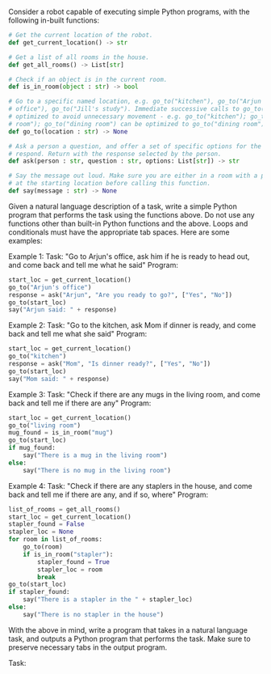 Consider a robot capable of executing simple Python programs, with the following in-built functions:

```python
# Get the current location of the robot.
def get_current_location() -> str

# Get a list of all rooms in the house.
def get_all_rooms() -> List[str]

# Check if an object is in the current room.
def is_in_room(object : str) -> bool

# Go to a specific named location, e.g. go_to("kitchen"), go_to("Arjun's
# office"), go_to("Jill's study"). Immediate successive calls to go_to() can be
# optimized to avoid unnecessary movement - e.g. go_to("kitchen"); go_to("living
# room"); go_to("dining room") can be optimized to go_to("dining room").
def go_to(location : str) -> None

# Ask a person a question, and offer a set of specific options for the person to
# respond. Return with the response selected by the person.
def ask(person : str, question : str, options: List[str]) -> str

# Say the message out loud. Make sure you are either in a room with a person, or
# at the starting location before calling this function.
def say(message : str) -> None
```

Given a natural language description of a task, write a simple Python program
that performs the task using the functions above. Do not use any functions other
than built-in Python functions and the above. Loops and conditionals must have
the appropriate tab spaces. Here are some examples:

Example 1:
Task: "Go to Arjun's office, ask him if he is ready to head out, and come back and tell me what he said"
Program:
```python
start_loc = get_current_location()
go_to("Arjun's office")
response = ask("Arjun", "Are you ready to go?", ["Yes", "No"])
go_to(start_loc)
say("Arjun said: " + response)
```

Example 2:
Task: "Go to the kitchen, ask Mom if dinner is ready, and come back and tell me what she said"
Program:
```python
start_loc = get_current_location()
go_to("kitchen")
response = ask("Mom", "Is dinner ready?", ["Yes", "No"])
go_to(start_loc)
say("Mom said: " + response)
```

Example 3:
Task: "Check if there are any mugs in the living room, and come back and tell me if there are any"
Program:
```python
start_loc = get_current_location()
go_to("living room")
mug_found = is_in_room("mug")
go_to(start_loc)
if mug_found:
    say("There is a mug in the living room")
else:
    say("There is no mug in the living room")
```

Example 4:
Task: "Check if there are any staplers in the house, and come back and tell me if there are any, and if so, where"
Program:
```python
list_of_rooms = get_all_rooms()
start_loc = get_current_location()
stapler_found = False
stapler_loc = None
for room in list_of_rooms:
    go_to(room)
    if is_in_room("stapler"):
        stapler_found = True
        stapler_loc = room
        break
go_to(start_loc)
if stapler_found:
    say("There is a stapler in the " + stapler_loc)
else:
    say("There is no stapler in the house")
```

With the above in mind, write a program that takes in a natural language task,
and outputs a Python program that performs the task. Make sure to preserve
necessary tabs in the output program.

Task:

